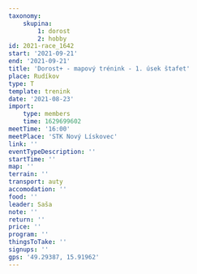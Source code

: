 ```yaml
---
taxonomy:
    skupina:
        1: dorost
        2: hobby
id: 2021-race_1642
start: '2021-09-21'
end: '2021-09-21'
title: 'Dorost+ - mapový trénink - 1. úsek štafet'
place: Rudíkov
type: T
template: trenink
date: '2021-08-23'
import:
    type: members
    time: 1629699602
meetTime: '16:00'
meetPlace: 'STK Nový Lískovec'
link: ''
eventTypeDescription: ''
startTime: ''
map: ''
terrain: ''
transport: auty
accomodation: ''
food: ''
leader: Saša
note: ''
return: ''
price: ''
program: ''
thingsToTake: ''
signups: ''
gps: '49.29387, 15.91962'
---
```


